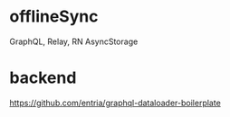 # offlineSync
GraphQL, Relay, RN AsyncStorage

# backend

https://github.com/entria/graphql-dataloader-boilerplate
